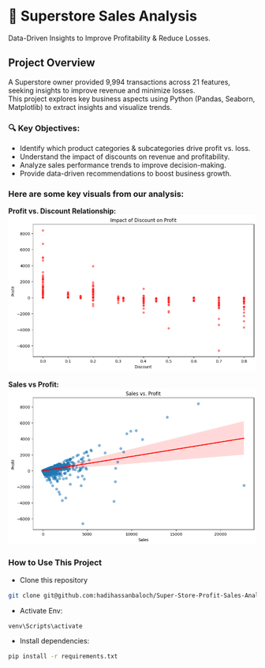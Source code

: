 # 📌 Superstore Sales Analysis
Data-Driven Insights to Improve Profitability & Reduce Losses.

## Project Overview
A Superstore owner provided 9,994 transactions across 21 features, seeking insights to improve revenue and minimize losses.<br>
This project explores key business aspects using Python (Pandas, Seaborn, Matplotlib) to extract insights and visualize trends.

### 🔍 Key Objectives:

- Identify which product categories & subcategories drive profit vs. loss.
- Understand the impact of discounts on revenue and profitability.
- Analyze sales performance trends to improve decision-making.
- Provide data-driven recommendations to boost business growth.

### Here are some key visuals from our analysis:

**Profit vs. Discount Relationship:**
![](visuals/impact_discount.png)<br>

**Sales vs Profit:**<br>
![](visuals/sales_vs_profit.png)

### How to Use This Project
- Clone this repository
```sh
git clone git@github.com:hadihassanbaloch/Super-Store-Profit-Sales-Analysis.git
```
- Activate Env:
```sh
venv\Scripts\activate
```
- Install dependencies:
```sh
pip install -r requirements.txt
```

